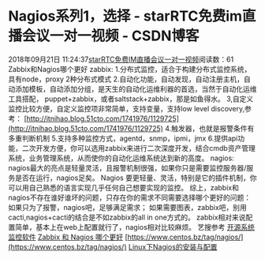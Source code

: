 # Nagios系列1，选择 - starRTC免费im直播会议一对一视频 - CSDN博客
2018年09月21日 11:24:37[starRTC免费IM直播会议一对一视频](https://me.csdn.net/elesos)阅读数：61
Zabbix和Nagios哪个更好
zabbix:
1.分布式监控，适合于构建分布式监控系统，具有node，proxy 2种分布式模式
2.自动化功能，自动发现，自动注册主机，自动添加模板，自动添加分组，是天生的自动化运维利器的首选，当然于自动化运维工具搭配，
puppet+zabbix，或者saltstack+zabbix，那是如鱼得水。
3,自定义监控比较方便，自定义监控项非常简单，支持变量，支持low level discovery,参考： [http://itnihao.blog.51cto.com/1741976/1129725](http://itnihao.blog.51cto.com/1741976/1129725)
4.触发器，也就是报警条件有多重判断机制
5.支持多种监控方式，agentd，snmp，ipmi，jmx
6.提供api功能，二次开发方便，你可以选用zabbix来进行二次深度开发，结合cmdb资产管理系统，业务管理系统，从而使你的自动化运维系统达到新的高度。
nagios:
nagios最大的亮点是轻量灵活，且报警机制很强，如果你只是需要监控服务器/服务是否在运行，nagios足矣。
Nagios 要更轻量、灵活，特别是它的插件机制，你可以用自己熟悉的语言实现几乎任何自己想要实现的监控。
综上，zabbix和nagios不存在谁好谁坏的问题，只存在你的需求不同需要选择哪个更好的问题：
如果只为了报警，nagios吧，足够满足需求；
如果需要图表，zabbix吧，别用cacti,nagios+cacti的结合是不如zabbix的all in one方式的。
zabbix相对来说配置简单，基本上在web上配置就行了，nagios相对比较麻烦。
艺搜参考
[开源系统监控软件](http://www.oschina.net/project/tag/146/system-monitor)
[Zabbix 和 Nagios 哪个更好](http://www.zhihu.com/question/19973178)
[https://www.centos.bz/tag/nagios/](https://www.centos.bz/tag/nagios/)
[Linux下Nagios的安装与配置](http://www.cnblogs.com/mchina/archive/2013/02/20/2883404.html)
